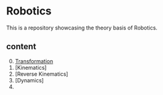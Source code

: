 # Robotics
This is a repository showcasing the theory basis of Robotics.
## content
0. [Transformation](./0.%20Transformation/README.md)
1. [Kinematics]
2. [Reverse Kinematics]
3. [Dynamics]
4. 


